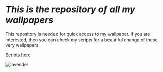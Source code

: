 # ***This is the repository of all my wallpapers***

This repository is needed for quick access to my wallpaper. If you are interested, then you can check my scripts for a beautiful change of these very wallpapers

[Scripts here](https://github.com/na-ze/dotfiles/tree/main/hypr/scripts)

![lavender](https://c.wallhere.com/photos/49/5a/LoFi_mountain_top_photography_night_Night_Dawn_mountain_view_Japan_Mount_Fuji-2156415.jpg!d)
